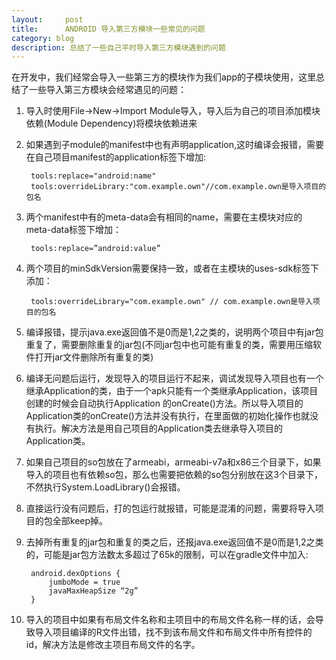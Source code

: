 ```yaml
---
layout:     post
title:      ANDROID 导入第三方模块一些常见的问题
category: blog
description: 总结了一些自己平时导入第三方模块遇到的问题
---
```


在开发中，我们经常会导入一些第三方的模块作为我们app的子模块使用，这里总结了一些导入第三方模块会经常遇见的问题：

1. 导入时使用File->New->Import Module导入，导入后为自己的项目添加模块依赖(Module Dependency)将模块依赖进来
2. 如果遇到子module的manifest中也有声明application,这时编译会报错，需要在自己项目manifest的application标签下增加:

		tools:replace="android:name"
		tools:overrideLibrary:"com.example.own"//com.example.own是导入项目的包名
3. 两个manifest中有的meta-data会有相同的name，需要在主模块对应的meta-data标签下增加：

		tools:replace=”android:value”
4. 两个项目的minSdkVersion需要保持一致，或者在主模块的uses-sdk标签下添加：

		tools:overrideLibrary="com.example.own" // com.example.own是导入项目的包名
5. 编译报错，提示java.exe返回值不是0而是1,2之类的，说明两个项目中有jar包重复了，需要删除重复的jar包(不同jar包中也可能有重复的类，需要用压缩软件打开jar文件删除所有重复的类)

6. 编译无问题后运行，发现导入的项目运行不起来，调试发现导入项目也有一个继承Application的类，由于一个apk只能有一个类继承Application，该项目创建的时候会自动执行Application 的onCreate()方法。所以导入项目的Application类的onCreate()方法并没有执行，在里面做的初始化操作也就没有执行。解决方法是用自己项目的Application类去继承导入项目的Application类。

7. 如果自己项目的so包放在了armeabi，armeabi-v7a和x86三个目录下，如果导入的项目也有依赖so包，那么也需要把依赖的so包分别放在这3个目录下，不然执行System.LoadLibrary()会报错。

8. 直接运行没有问题后，打的包运行就报错，可能是混淆的问题，需要将导入项目的包全部keep掉。

9. 去掉所有重复的jar包和重复的类之后，还报java.exe返回值不是0而是1,2之类的，可能是jar包方法数太多超过了65k的限制，可以在gradle文件中加入:

		android.dexOptions {
		    jumboMode = true
		    javaMaxHeapSize “2g”
		}
10. 导入的项目中如果有布局文件名称和主项目中的布局文件名称一样的话，会导致导入项目编译的R文件出错，找不到该布局文件和布局文件中所有控件的id，解决方法是修改主项目布局文件的名字。


